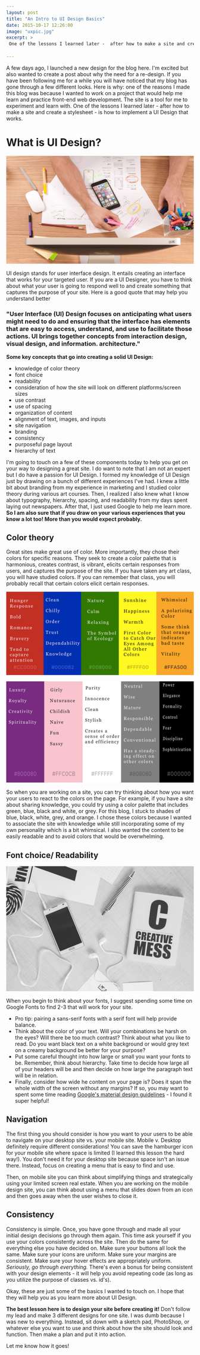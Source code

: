 ```yaml
---
layout: post
title: "An Intro to UI Design Basics"
date: 2015-10-17 12:26:00
image: "uxpic.jpg"
excerpt: >
 One of the lessons I learned later -  after how to make a site and create a stylesheet - is how to implement a UI Design that works. UI design stands for user interface design. It entails creating an interface that works for your targeted user.

---
```


A few days ago, I launched a new design for the blog here. I'm excited but also wanted to create a post about why the need for a re-design. If you have been following me for a while you will have noticed that my blog has gone through a few different looks. Here is why: one of the reasons I made this blog was because I wanted to work on a project that would help me learn and practice front-end web development. The site is a tool for me to experiment and learn with. One of the lessons I learned later -  after how to make a site and create a stylesheet - is how to implement a UI Design that works.

# What is UI Design?
![Learning About UI Design](/assets/uxpic.jpg)

UI design stands for user interface design. It entails creating an interface that works for your targeted user. If you are a UI Designer, you have to think about what your user is going to respond well to and create something that captures the purpose of your site. Here is a good quote that may help you understand better

### "User Interface (UI) Design focuses on anticipating what users might need to do and ensuring that the interface has elements that are easy to access, understand, and use to facilitate those actions. UI brings together concepts from interaction design, visual design, and information. architecture."

**Some key concepts that go into creating a solid UI Design:**
- knowledge of color theory
- font choice
- readability
- consideration of how the site will look on different platforms/screen sizes
- use contrast
- use of spacing
- organization of content
- alignment of text, images, and inputs
- site navigation
- branding
- consistency
- purposeful page layout
- hierarchy of text

I'm going to touch on a few of these components today to help you get on your way to designing a great site. I do want to note that I am not an expert but I do have a passion for UI Design. I formed my knowledge of UI Design just by drawing on a bunch of different experiences I've had. I knew a little bit about branding from my experience in marketing and I studied color theory during various art courses. Then, I realized I also knew what I know about typography, hierarchy, spacing, and readability from my days spent laying out newspapers. After that, I just used Google to help me learn more. **So I am also sure that if you draw on your various experiences that you know a lot too! More than you would expect probably.**

## Color theory

Great sites make great use of color. More importantly, they chose their colors for specific reasons. They seek to create a color palette that is harmonious, creates contrast, is vibrant,  elicits certain responses from users, and captures the purpose of the site. If you have taken any art class, you will have studied colors. If you can remember that class, you will probably recall that certain colors elicit certain responses.


![Color Theory](/assets/colortheory1.jpg)

![Color Theory Basics](/assets/colortheory2.jpg)

So when you are working on a site, you can try thinking about how you want your users to react to the colors on the page. For example, if you have a site about sharing knowledge, you could try using a color palette that includes green, blue, black and white, or grey. For this blog, I stuck to shades of blue, black, white, grey, and orange. I chose these colors because I wanted to associate the site with knowledge while still incorporating some of my own personality which is a bit whimsical. I also wanted the content to be easily readable and to avoid colors that would be overwhelming.

## Font choice/ Readability

![font pairing for web design](/assets/creativemess.jpg)

When you begin to think about your fonts, I suggest spending some time on Google Fonts to find 2-3 that will work for your site.

- Pro tip: pairing a sans-serif fonts with a serif font will help provide balance.
- Think about the color of your text. Will your combinations be harsh on the eyes? Will there be too much contrast? Think about what you like to read. Do you want black text on a white background or would grey text on a creamy background be better for your purpose?
- Put some careful thought into how large or small you want your fonts to be. Remember, think about hierarchy. Take time to decide how large all of your headers will be and then decide on how large the paragraph text will be in relation.
- Finally, consider how wide he content on your page is? Does it span the whole width of the screen without any margins? If so, you may want to spent some time reading [Google's material design guidelines](https://www.google.com/design/spec/material-design/introduction.html) -  I found it super helpful!

## Navigation

The first thing you should consider is how you want to your users to be able to navigate on your desktop site vs. your mobile site. Mobile v. Desktop definitely require different considerations! You can save the hamburger icon for your mobile site where space is limited (I learned this lesson the hard way!). You don't need it for your desktop site because space isn't an issue there. Instead, focus on creating a menu that is easy to find and use.  

Then, on mobile site you can think about simplifying things and strategically using your limited screen real estate. When you are working on the mobile design site, you can think about using a menu that slides down from an icon and then goes away when the user wishes to close it.


## Consistency

Consistency is simple. Once, you have gone through and made all your initial design decisions go through them again. This time ask yourself if you use your colors consistently across the site. Then do the same for everything else you have decided on. Make sure your buttons all look the same. Make sure your icons are uniform. Make sure your margins are consistent. Make sure your hover effects are appropriately uniform. *Seriously, go through everything.* There's even a bonus for being consistent with your design elements - it will help you avoid repeating code (as long as you utilize the purpose of classes vs. id's).

Okay, these are just some of the basics I wanted to touch on. I hope that they will help you as you learn more about UI Design.

**The best lesson here is to design your site before creating it!** Don't follow my lead and make 3 different designs for one site. I was dumb because I was new to everything. Instead, sit down with a sketch pad, PhotoShop,  or whatever else you want to use and think about how the site should look and function. Then make a plan and put it into action.

Let me know how it goes!
